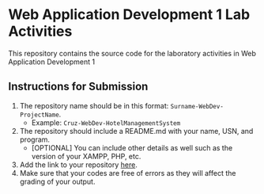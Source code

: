 # Web Application Development 1 Lab Activities
This repository contains the source code for the laboratory activities in Web Application Development 1

## Instructions for Submission
1. The repository name should be in this format: `Surname-WebDev-ProjectName`.
    * Example: `Cruz-WebDev-HotelManagementSystem`
2. The repository should include a README.md with your name, USN, and program.
    * [OPTIONAL] You can include other details as well such as the version of your XAMPP, PHP, etc.
3. Add the link to your repository [here](https://docs.google.com/spreadsheets/d/1kdNNGbsxdeM_AJsWQmJufIZaHlt9cJHyVC-BJTYJkb0/edit?usp=drive_link).
4. Make sure that your codes are free of errors as they will affect the grading of your output.
